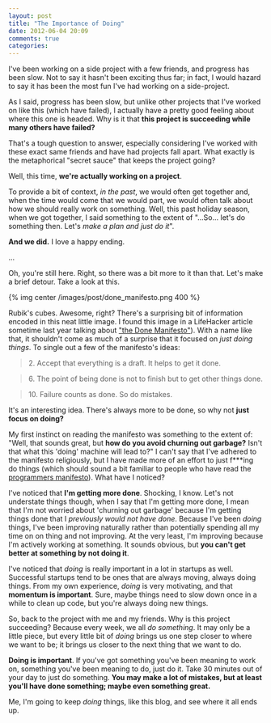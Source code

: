 ```yaml
---
layout: post
title: "The Importance of Doing"
date: 2012-06-04 20:09
comments: true
categories: 
---
```

I've been working on a side project with a few friends, and progress has been slow. Not to say it hasn't been exciting thus far; in fact, I would hazard to say it has been the most fun I've had working on a side-project.

As I said, progress has been slow, but unlike other projects that I've worked on like this (which have failed), I actually have a pretty good feeling about where this one is headed. Why is it that **this project is succeeding while many others have failed?**

That's a tough question to answer, especially considering I've worked with these exact same friends and have had projects fall apart. What exactly is the metaphorical "secret sauce" that keeps the project going?

Well, this time, **we're actually working on a project**.

To provide a bit of context, *in the past*, we would often get together and, when the time would come that we would part, we would often talk about how we should really work on something. Well, this past holiday season, when we got together, I said something to the extent of "...So... let's do something then. Let's *make a plan and just do it*".

**And we did.** I love a happy ending.

...

Oh, you're still here. Right, so there was a bit more to it than that. Let's make a brief detour. Take a look at this.

{% img center /images/post/done_manifesto.png 400 %}

Rubik's cubes. Awesome, right? There's a surprising bit of information encoded in this neat little image. I found this image in a LifeHacker article sometime last year talking about ["the Done Manifesto"](http://lifehacker.com/5864004/the-done-manifesto-lays-out-13-ground-rules-for-getting-to-done)). With a name like that, it shouldn't come as much of a surprise that it focused on *just doing things*. To single out a few of the manifesto's ideas:

> 2\. Accept that everything is a draft. It helps to get it done.

> 6\. The point of being done is not to finish but to get other things done.

> 10\. Failure counts as done. So do mistakes.

It's an interesting idea. There's always more to be done, so why not **just focus on doing?**

My first instinct on reading the manifesto was something to the extent of: "Well, that sounds great, but **how do you avoid churning out garbage?** Isn't that what this 'doing' machine will lead to?" I can't say that I've adhered to the manifesto religiously, but I have made more of an effort to just f***ing do things (which should sound a bit familiar to people who have read the [programmers manifesto](http://programming-motherfucker.com/)). What have I noticed?

I've noticed that **I'm getting more done**. Shocking, I know. Let's not understate things though, when I say that I'm getting more done, I mean that I'm not worried about 'churning out garbage' because I'm getting things done that I *previously would not have done*. Because I've been *doing* things, I've been improving naturally rather than potentially spending all my time on on thing and not improving. At the very least, I'm improving because I'm actively working at something. It sounds obvious, but **you can't get better at something by not doing it**.

I've noticed that *doing* is really important in a lot in startups as well. Successful startups tend to be ones that are always moving, always doing things. From my own experience, *doing* is very motivating, and that **momentum is important**. Sure, maybe things need to slow down once in a while to clean up code, but you're always doing new things.

So, back to the project with me and my friends. Why is this project succeeding? Because every week, we all *do something*. It may only be a little piece, but every little bit of *doing* brings us one step closer to where we want to be; it brings us closer to the next thing that we want to do.

**Doing is important**. If you've got something you've been meaning to work on, something you've been meaning to do, just do it. Take 30 minutes out of your day to just do something. **You may make a lot of mistakes, but at least you'll have done something; maybe even something great.**

Me, I'm going to keep *doing* things, like this blog, and see where it all ends up.
